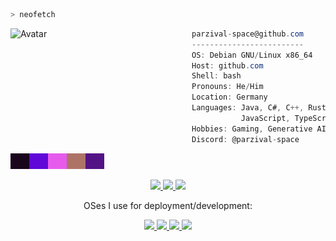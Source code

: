 ```zsh
> neofetch
```

<a href="https://parzival.space">
  <img align="left" src="https://github.com/parzival-space.png" alt="Avatar" width="290"/>
</a>

```csharp
parzival-space@github.com
-------------------------
OS: Debian GNU/Linux x86_64
Host: github.com
Shell: bash
Pronouns: He/Him
Location: Germany
Languages: Java, C#, C++, Rust,
           JavaScript, TypeScript...
Hobbies: Gaming, Generative AI, 3D Printing, Hardware Hacking
Discord: @parzival-space
```

<p align="left">
  <img
    alt=""
    src="images/19061d.png"
    width="30"
    height="25"
  /><img
    alt=""
    src="images/5f08d8.png"
    width="30"
    height="25"
  /><img
    alt=""
    src="images/e65bec.png"
    width="30"
    height="25"
  /><img
    alt=""
    src="images/ae7367.png"
    width="30"
    height="25"
  /><img
    alt=""
    src="images/531385.png"
    width="30"
    height="25"
  />
</p>

<p align="center" width="100%">
  <a href="javascript:void(0)" width="32%">
    <img
      src="http://github-profile-summary-cards.vercel.app/api/cards/most-commit-language?username=parzival-space&theme=github_dark" width="32%"
    />
  </a>
  <a href="javascript:void(0)" width="32%">
    <img
      src="http://github-profile-summary-cards.vercel.app/api/cards/productive-time?username=parzival-space&theme=github_dark&utcOffset=1" width="32%"
    />
  </a>
  <a href="javascript:void(0)" width="32%">
    <img
      src="http://github-profile-summary-cards.vercel.app/api/cards/stats?username=parzival-space&theme=github_dark" width="32%"
    />
  </a>
</p>

<p align="center">
  OSes I use for deployment/development:
</p>
<p align="center">
  <a href="https://www.debian.org/" target="_blank">
    <img src="https://img.shields.io/badge/Debian-A81D33?style=for-the-badge&logo=ubuntu&logoColor=white">
  </a>
  <a href="https://ubuntu.com/" target="_blank">
    <img src="https://img.shields.io/badge/Ubuntu-E95420?style=for-the-badge&logo=ubuntu&logoColor=white">
  </a>
  <a href="https://alpinelinux.org/" target="_blank">
    <img src="https://img.shields.io/badge/Alpine-0D597F?style=for-the-badge&logo=Manjaro&logoColor=white">
  </a>
  <a href="https://www.microsoft.com/de-de/windows" target="_blank">
    <img src="https://img.shields.io/badge/Windows-0078D6?logo=windows&logoColor=fff&style=for-the-badge">
  </a>
</p>
